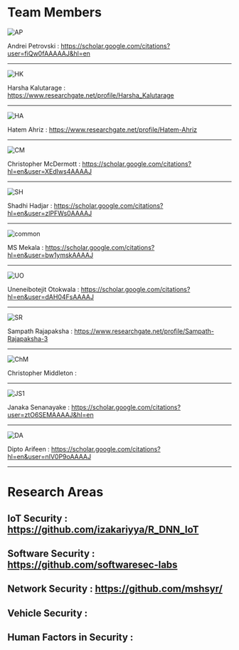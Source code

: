 # Team Members

![AP](https://user-images.githubusercontent.com/125314333/218660933-aff958e4-31ec-429b-a1e5-fec89252176c.jpg) 

Andrei Petrovski : <https://scholar.google.com/citations?user=fiQw0fAAAAAJ&hl=en>

***************************************************************************************************************


![HK](https://user-images.githubusercontent.com/125314333/218662155-9c704521-2fed-41dd-82a8-6f33693c2dfd.png)

Harsha Kalutarage : https://www.researchgate.net/profile/Harsha_Kalutarage

***************************************************************************************************************


![HA](https://user-images.githubusercontent.com/125314333/218663500-2bd561e6-d769-49d3-bd08-549b91919b4c.jpg)

Hatem Ahriz : https://www.researchgate.net/profile/Hatem-Ahriz

***************************************************************************************************************


![CM](https://user-images.githubusercontent.com/125314333/218664211-72c5ae1a-2e68-4632-890b-02d0b54029f5.jpg)

Christopher McDermott : https://scholar.google.com/citations?hl=en&user=XEdIws4AAAAJ

***************************************************************************************************************


![SH](https://user-images.githubusercontent.com/125314333/218664507-01cb796c-aa31-4160-8c9c-bbb3ff71d1c4.jpg)

Shadhi Hadjar : https://scholar.google.com/citations?hl=en&user=zlPFWs0AAAAJ

***************************************************************************************************************


![common](https://user-images.githubusercontent.com/125314333/218665412-541925e2-47ef-47d0-85ad-22448d3d9b55.jpg)

MS Mekala : https://scholar.google.com/citations?hl=en&user=bw1ymskAAAAJ

***************************************************************************************************************


![UO](https://user-images.githubusercontent.com/125314333/218666240-7523f76b-6fd9-4647-80a3-496d1b22d3d6.jpg)

Uneneibotejit Otokwala : https://scholar.google.com/citations?hl=en&user=dAH04FsAAAAJ

***************************************************************************************************************


![SR](https://user-images.githubusercontent.com/125314333/218666769-bd42ccc6-82a7-4cfc-86e9-8822280b9838.jpg)

Sampath Rajapaksha : https://www.researchgate.net/profile/Sampath-Rajapaksha-3

***************************************************************************************************************


![ChM](https://user-images.githubusercontent.com/125314333/218667511-bf470758-56f3-44b0-890f-bfdf4b5a1daf.jpg)

Christopher Middleton : 

***************************************************************************************************************


![JS1](https://user-images.githubusercontent.com/125314333/218667728-152115a5-943c-41e3-8b91-d0561ced3232.jpg)

Janaka Senanayake : https://scholar.google.com/citations?user=ztO6SEMAAAAJ&hl=en

***************************************************************************************************************


![DA](https://user-images.githubusercontent.com/125314333/218668067-2bc06b5e-b1c3-4fa3-9dbc-7afa6a4b0381.jpg)

Dipto Arifeen : https://scholar.google.com/citations?hl=en&user=nIV0P9oAAAAJ

***************************************************************************************************************



# Research Areas
## IoT Security : https://github.com/izakariyya/R_DNN_IoT
## Software Security : https://github.com/softwaresec-labs
## Network Security : https://github.com/mshsyr/
## Vehicle Security : 
## Human Factors in Security : 
